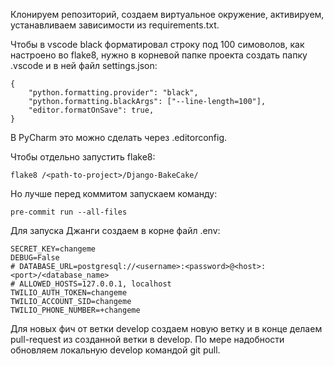 Клонируем репозиторий, создаем виртуальное окружение, активируем, устанавливаем зависимости из requirements.txt.

Чтобы в vscode black форматировал строку под 100 симоволов, как настроено во flake8, нужно в корневой папке проекта создать папку .vscode и в ней файл settings.json:

```
{
    "python.formatting.provider": "black",
    "python.formatting.blackArgs": ["--line-length=100"],
    "editor.formatOnSave": true,
}
```
В PyCharm это можно сделать через .editorconfig.

Чтобы отдельно запустить flake8:
```
flake8 /<path-to-project>/Django-BakeCake/
```

Но лучше перед коммитом запускаем команду:
```
pre-commit run --all-files
```

Для запуска Джанги создаем в корне файл .env:
```
SECRET_KEY=changeme
DEBUG=False
# DATABASE_URL=postgresql://<username>:<password>@<host>:<port>/<database_name>
# ALLOWED_HOSTS=127.0.0.1, localhost
TWILIO_AUTH_TOKEN=changeme
TWILIO_ACCOUNT_SID=changeme
TWILIO_PHONE_NUMBER=+changeme
```

Для новых фич от ветки develop создаем новую ветку и в конце делаем pull-request из созданной ветки в develop. По мере надобности обновляем локальную develop командой git pull.
